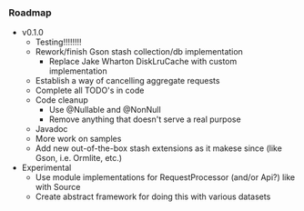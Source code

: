 ### Roadmap ###
* v0.1.0
    * Testing!!!!!!!!
    * Rework/finish Gson stash collection/db implementation
        * Replace Jake Wharton DiskLruCache with custom implementation
    * Establish a way of cancelling aggregate requests
    * Complete all TODO's in code
    * Code cleanup
        * Use @Nullable and @NonNull
        * Remove anything that doesn't serve a real purpose
    * Javadoc
    * More work on samples
    * Add new out-of-the-box stash extensions as it makese since (like Gson, i.e. Ormlite, etc.)
* Experimental
    * Use module implementations for RequestProcessor (and/or Api?) like with Source
    * Create abstract framework for doing this with various datasets
